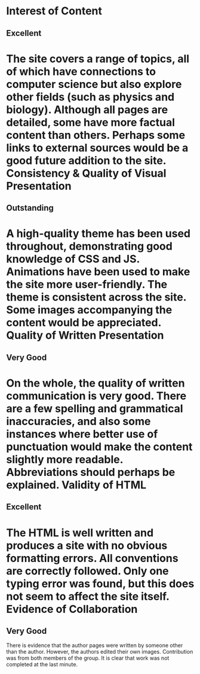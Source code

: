 Interest of Content
===================
Excellent
---------
The site covers a range of topics, all of which have connections to computer science but also explore other fields (such as physics and biology). Although all pages are detailed, some have more factual content than others. Perhaps some links to external sources would be a good future addition to the site.
Consistency & Quality of Visual Presentation
============================================
Outstanding
-----------
A high-quality theme has been used throughout, demonstrating good knowledge of CSS and JS. Animations have been used to make the site more user-friendly. The theme is consistent across the site. Some images accompanying the content would be appreciated.
Quality of Written Presentation
===============================
Very Good
---------
On the whole, the quality of written communication is very good. There are a few spelling and grammatical inaccuracies, and also some instances where better use of punctuation would make the content slightly more readable. Abbreviations should perhaps be explained.
Validity of HTML
================
Excellent
---------
The HTML is well written and produces a site with no obvious formatting errors. All conventions are correctly followed. Only one typing error was found, but this does not seem to affect the site itself.
Evidence of Collaboration
=========================
Very Good
---------
There is evidence that the author pages were written by someone other than the author. However, the authors edited their own images. Contribution was from both members of the group. It is clear that work was not completed at the last minute.
